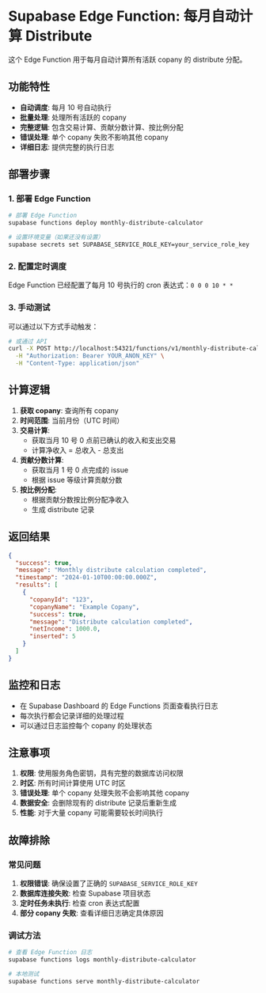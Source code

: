 # Supabase Edge Function: 每月自动计算 Distribute

这个 Edge Function 用于每月自动计算所有活跃 copany 的 distribute 分配。

## 功能特性

- **自动调度**: 每月 10 号自动执行
- **批量处理**: 处理所有活跃的 copany
- **完整逻辑**: 包含交易计算、贡献分数计算、按比例分配
- **错误处理**: 单个 copany 失败不影响其他 copany
- **详细日志**: 提供完整的执行日志

## 部署步骤

### 1. 部署 Edge Function

```bash
# 部署 Edge Function
supabase functions deploy monthly-distribute-calculator

# 设置环境变量（如果还没有设置）
supabase secrets set SUPABASE_SERVICE_ROLE_KEY=your_service_role_key
```

### 2. 配置定时调度

Edge Function 已经配置了每月 10 号执行的 cron 表达式：`0 0 0 10 * *`

### 3. 手动测试

可以通过以下方式手动触发：

```bash
# 或通过 API
curl -X POST http://localhost:54321/functions/v1/monthly-distribute-calculator \
  -H "Authorization: Bearer YOUR_ANON_KEY" \
  -H "Content-Type: application/json"
```

## 计算逻辑

1. **获取 copany**: 查询所有 copany
2. **时间范围**: 当前月份（UTC 时间）
3. **交易计算**:
   - 获取当月 10 号 0 点前已确认的收入和支出交易
   - 计算净收入 = 总收入 - 总支出
4. **贡献分数计算**:
   - 获取当月 1 号 0 点完成的 issue
   - 根据 issue 等级计算贡献分数
5. **按比例分配**:
   - 根据贡献分数按比例分配净收入
   - 生成 distribute 记录

## 返回结果

```json
{
  "success": true,
  "message": "Monthly distribute calculation completed",
  "timestamp": "2024-01-10T00:00:00.000Z",
  "results": [
    {
      "copanyId": "123",
      "copanyName": "Example Copany",
      "success": true,
      "message": "Distribute calculation completed",
      "netIncome": 1000.0,
      "inserted": 5
    }
  ]
}
```

## 监控和日志

- 在 Supabase Dashboard 的 Edge Functions 页面查看执行日志
- 每次执行都会记录详细的处理过程
- 可以通过日志监控每个 copany 的处理状态

## 注意事项

1. **权限**: 使用服务角色密钥，具有完整的数据库访问权限
2. **时区**: 所有时间计算使用 UTC 时区
3. **错误处理**: 单个 copany 处理失败不会影响其他 copany
4. **数据安全**: 会删除现有的 distribute 记录后重新生成
5. **性能**: 对于大量 copany 可能需要较长时间执行

## 故障排除

### 常见问题

1. **权限错误**: 确保设置了正确的 `SUPABASE_SERVICE_ROLE_KEY`
2. **数据库连接失败**: 检查 Supabase 项目状态
3. **定时任务未执行**: 检查 cron 表达式配置
4. **部分 copany 失败**: 查看详细日志确定具体原因

### 调试方法

```bash
# 查看 Edge Function 日志
supabase functions logs monthly-distribute-calculator

# 本地测试
supabase functions serve monthly-distribute-calculator
```
